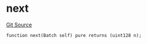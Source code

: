 # next
[Git Source](https://github.com/lidofinance/community-staking-module/blob/a195b01bbb6171373c6b27ef341ec075aa98a44e/src/lib/QueueLib.sol)


```solidity
function next(Batch self) pure returns (uint128 n);
```

